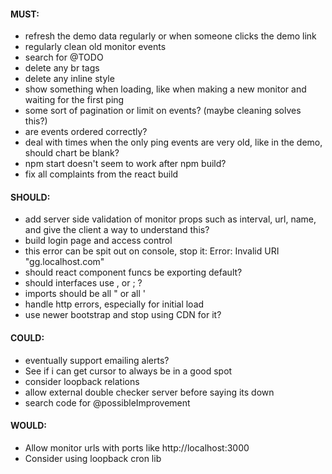 #### MUST:
- refresh the demo data regularly or when someone clicks the demo link
- regularly clean old monitor events
- search for @TODO
- delete any br tags
- delete any inline style
- show something when loading, like when making a new monitor and waiting for the first ping
- some sort of pagination or limit on events? (maybe cleaning solves this?)
- are events ordered correctly?
- deal with times when the only ping events are very old, like in the demo, should chart be blank?
- npm start doesn't seem to work after npm build?
- fix all complaints from the react build
#### SHOULD:
- add server side validation of monitor props such as interval, url, name, and give the client a way to understand this?
- build login page and access control
- this error can be spit out on console, stop it: Error: Invalid URI "gg.localhost.com"
- should react component funcs be exporting default?
- should interfaces use , or ; ?
- imports should be all " or all '
- handle http errors, especially for initial load
- use newer bootstrap and stop using CDN for it?
#### COULD:
- eventually support emailing alerts?
- See if i can get cursor to always be in a good spot
- consider loopback relations
- allow external double checker server before saying its down
- search code for @possibleImprovement

#### WOULD:
- Allow monitor urls with ports like http://localhost:3000
- Consider using loopback cron lib
